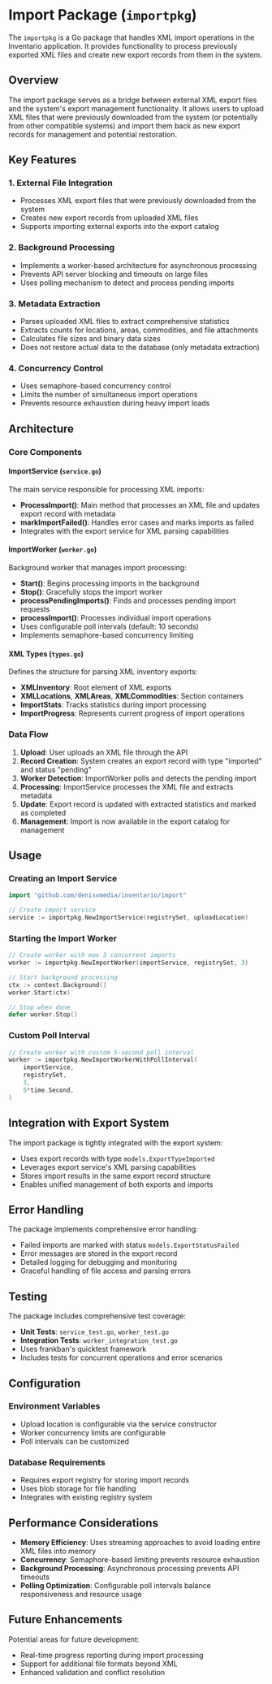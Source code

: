 # Import Package (`importpkg`)

The `importpkg` is a Go package that handles XML import operations in the Inventario application. It provides functionality to process previously exported XML files and create new export records from them in the system.

## Overview

The import package serves as a bridge between external XML export files and the system's export management functionality. It allows users to upload XML files that were previously downloaded from the system (or potentially from other compatible systems) and import them back as new export records for management and potential restoration.

## Key Features

### 1. External File Integration
- Processes XML export files that were previously downloaded from the system
- Creates new export records from uploaded XML files
- Supports importing external exports into the export catalog

### 2. Background Processing
- Implements a worker-based architecture for asynchronous processing
- Prevents API server blocking and timeouts on large files
- Uses polling mechanism to detect and process pending imports

### 3. Metadata Extraction
- Parses uploaded XML files to extract comprehensive statistics
- Extracts counts for locations, areas, commodities, and file attachments
- Calculates file sizes and binary data sizes
- Does not restore actual data to the database (only metadata extraction)

### 4. Concurrency Control
- Uses semaphore-based concurrency control
- Limits the number of simultaneous import operations
- Prevents resource exhaustion during heavy import loads

## Architecture

### Core Components

#### ImportService (`service.go`)
The main service responsible for processing XML imports:
- **ProcessImport()**: Main method that processes an XML file and updates export record with metadata
- **markImportFailed()**: Handles error cases and marks imports as failed
- Integrates with the export service for XML parsing capabilities

#### ImportWorker (`worker.go`)
Background worker that manages import processing:
- **Start()**: Begins processing imports in the background
- **Stop()**: Gracefully stops the import worker
- **processPendingImports()**: Finds and processes pending import requests
- **processImport()**: Processes individual import operations
- Uses configurable poll intervals (default: 10 seconds)
- Implements semaphore-based concurrency limiting

#### XML Types (`types.go`)
Defines the structure for parsing XML inventory exports:
- **XMLInventory**: Root element of XML exports
- **XMLLocations**, **XMLAreas**, **XMLCommodities**: Section containers
- **ImportStats**: Tracks statistics during import processing
- **ImportProgress**: Represents current progress of import operations

### Data Flow

1. **Upload**: User uploads an XML file through the API
2. **Record Creation**: System creates an export record with type "imported" and status "pending"
3. **Worker Detection**: ImportWorker polls and detects the pending import
4. **Processing**: ImportService processes the XML file and extracts metadata
5. **Update**: Export record is updated with extracted statistics and marked as completed
6. **Management**: Import is now available in the export catalog for management

## Usage

### Creating an Import Service
```go
import "github.com/denisvmedia/inventario/import"

// Create import service
service := importpkg.NewImportService(registrySet, uploadLocation)
```

### Starting the Import Worker
```go
// Create worker with max 3 concurrent imports
worker := importpkg.NewImportWorker(importService, registrySet, 3)

// Start background processing
ctx := context.Background()
worker.Start(ctx)

// Stop when done
defer worker.Stop()
```

### Custom Poll Interval
```go
// Create worker with custom 5-second poll interval
worker := importpkg.NewImportWorkerWithPollInterval(
    importService,
    registrySet,
    3,
    5*time.Second,
)
```

## Integration with Export System

The import package is tightly integrated with the export system:
- Uses export records with type `models.ExportTypeImported`
- Leverages export service's XML parsing capabilities
- Stores import results in the same export record structure
- Enables unified management of both exports and imports

## Error Handling

The package implements comprehensive error handling:
- Failed imports are marked with status `models.ExportStatusFailed`
- Error messages are stored in the export record
- Detailed logging for debugging and monitoring
- Graceful handling of file access and parsing errors

## Testing

The package includes comprehensive test coverage:
- **Unit Tests**: `service_test.go`, `worker_test.go`
- **Integration Tests**: `worker_integration_test.go`
- Uses frankban's quicktest framework
- Includes tests for concurrent operations and error scenarios

## Configuration

### Environment Variables
- Upload location is configurable via the service constructor
- Worker concurrency limits are configurable
- Poll intervals can be customized

### Database Requirements
- Requires export registry for storing import records
- Uses blob storage for file handling
- Integrates with existing registry system

## Performance Considerations

- **Memory Efficiency**: Uses streaming approaches to avoid loading entire XML files into memory
- **Concurrency**: Semaphore-based limiting prevents resource exhaustion
- **Background Processing**: Asynchronous processing prevents API timeouts
- **Polling Optimization**: Configurable poll intervals balance responsiveness and resource usage

## Future Enhancements

Potential areas for future development:
- Real-time progress reporting during import processing
- Support for additional file formats beyond XML
- Enhanced validation and conflict resolution
